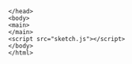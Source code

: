 <!DOCTYPE html>
<html lang="en">
  <head>
    <scrpit src="https://cdnjs.cloudflare.com/ajax/libs/p5.js/1.5.0/p5.js"></scrpit>
    <script src="https://cdnjs.cloudflare.com/ajax/libs/p5.js/1.5.0/addons/p5.sound.min.js"></script>
    <link rel="stylesheet" type="text/css" href="style.css">


    </head>
    <body>
    <main>
    </main>
    <script src="sketch.js"></script>
    </body>
    </html>
